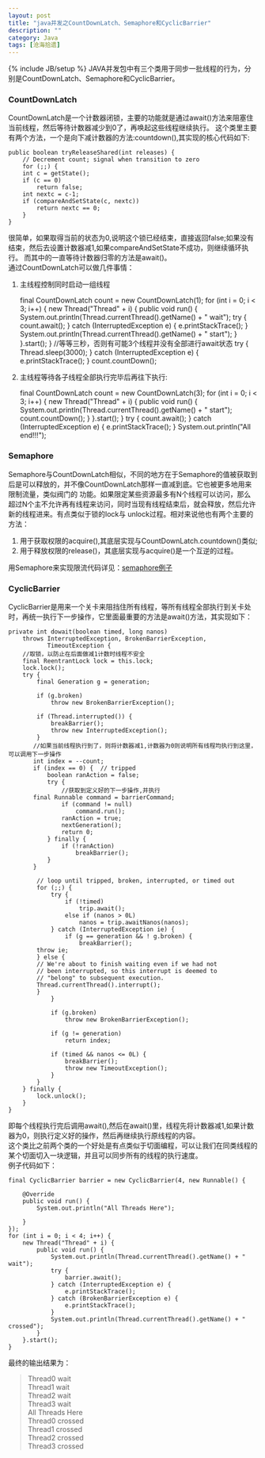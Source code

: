 ```yaml
---
layout: post
title: "java并发之CountDownLatch、Semaphore和CyclicBarrier"
description: ""
category: Java
tags: [沧海拾遗]
---
```

{% include JB/setup %}
JAVA并发包中有三个类用于同步一批线程的行为，分别是CountDownLatch、Semaphore和CyclicBarrier。
### CountDownLatch
CountDownLatch是一个计数器闭锁，主要的功能就是通过await()方法来阻塞住当前线程，然后等待计数器减少到0了，再唤起这些线程继续执行。
这个类里主要有两个方法，一个是向下减计数器的方法:countdown(),其实现的核心代码如下:     

	public boolean tryReleaseShared(int releases) {  
		// Decrement count; signal when transition to zero  
		for (;;) {   
		int c = getState();     
		if (c == 0)    
			return false;     
		int nextc = c-1;    
		if (compareAndSetState(c, nextc))    
			return nextc == 0;    
		}    
	}    

很简单，如果取得当前的状态为0,说明这个锁已经结束，直接返回false;如果没有结束，然后去设置计数器减1,如果compareAndSetState不成功，则继续循环执行。
而其中的一直等待计数器归零的方法是await()。   
通过CountDownLatch可以做几件事情：  

1.  主线程控制同时启动一组线程   

    final CountDownLatch count = new CountDownLatch(1);
    for (int i = 0; i < 3; i++) {
        new Thread("Thread" + i) {
            public void run() {
                System.out.println(Thread.currentThread().getName() + " wait");
                try {
                    count.await();
                } catch (InterruptedException e) {
                    e.printStackTrace();
                }
                System.out.println(Thread.currentThread().getName() + " start");
            }
        }.start();
    }
    //等等三秒，否则有可能3个线程并没有全部进行await状态
    try {
        Thread.sleep(3000);
    } catch (InterruptedException e) {
        e.printStackTrace();
    }
    count.countDown();

2.  主线程等待各子线程全部执行完毕后再往下执行:

    final CountDownLatch count = new CountDownLatch(3);
    for (int i = 0; i < 3; i++) {
        new Thread("Thread" + i) {
            public void run() {
                System.out.println(Thread.currentThread().getName() + " start");
                count.countDown();
            }
        }.start();
    }
    try {
        count.await();
    } catch (InterruptedException e) {
        e.printStackTrace();
    }
    System.out.println("All end!!!");    

### Semaphore   
Semaphore与CountDownLatch相似，不同的地方在于Semaphore的值被获取到后是可以释放的，并不像CountDownLatch那样一直减到底。它也被更多地用来限制流量，类似阀门的
功能。如果限定某些资源最多有N个线程可以访问，那么超过N个主不允许再有线程来访问，同时当现有线程结束后，就会释放，然后允许新的线程进来。有点类似于锁的lock与
unlock过程。相对来说他也有两个主要的方法：    
1. 用于获取权限的acquire(),其底层实现与CountDownLatch.countdown()类似;   
2. 用于释放权限的release()，其底层实现与acquire()是一个互逆的过程。  


用Semaphore来实现限流代码详见：[semaphore例子](https://github.com/handle/resourcelimitor/blob/master/ResourceLimitor.java   )    

### CyclicBarrier    
CyclicBarrier是用来一个关卡来阻挡住所有线程，等所有线程全部执行到关卡处时，再统一执行下一步操作，它里面最重要的方法是await()方法，其实现如下：
    
    private int dowait(boolean timed, long nanos)
        throws InterruptedException, BrokenBarrierException,
               TimeoutException {
        //取锁，以防止在后面做减1计数时线程不安全
        final ReentrantLock lock = this.lock;
        lock.lock();
        try {
            final Generation g = generation;

            if (g.broken)
                throw new BrokenBarrierException();

            if (Thread.interrupted()) {
                breakBarrier();
                throw new InterruptedException();
            }
           //如果当前线程执行到了，则将计数器减1,计数器为0则说明所有线程均执行到这里，可以调用下一步操作
           int index = --count;
           if (index == 0) {  // tripped
               boolean ranAction = false;
               try {
                   //获取到定义好的下一步操作,并执行
		   final Runnable command = barrierCommand;
                   if (command != null)
                       command.run();
                   ranAction = true;
                   nextGeneration();
                   return 0;
               } finally {
                   if (!ranAction)
                       breakBarrier();
               }
           }

            // loop until tripped, broken, interrupted, or timed out
            for (;;) {
                try {
                    if (!timed)
                        trip.await();
                    else if (nanos > 0L)
                        nanos = trip.awaitNanos(nanos);
                } catch (InterruptedException ie) {
                    if (g == generation && ! g.broken) {
                        breakBarrier();
			throw ie;
		    } else {
			// We're about to finish waiting even if we had not
			// been interrupted, so this interrupt is deemed to
			// "belong" to subsequent execution.
			Thread.currentThread().interrupt();
		    }
                }

                if (g.broken)
                    throw new BrokenBarrierException();

                if (g != generation)
                    return index;

                if (timed && nanos <= 0L) {
                    breakBarrier();
                    throw new TimeoutException();
                }
            }
        } finally {
            lock.unlock();
        }
    }    

即每个线程执行完后调用await(),然后在await()里，线程先将计数器减1,如果计数器为0，则执行定义好的操作，然后再继续执行原线程的内容。    
这个类比之前两个类的一个好处是有点类似于切面编程，可以让我们在同类线程的某个切面切入一块逻辑，并且可以同步所有的线程的执行速度。  
例子代码如下：

    final CyclicBarrier barrier = new CyclicBarrier(4, new Runnable() {

        @Override
        public void run() {
            System.out.println("All Threads Here");

        }
    });
    for (int i = 0; i < 4; i++) {
        new Thread("Thread" + i) {
            public void run() {
                System.out.println(Thread.currentThread().getName() + " wait");
                try {
                    barrier.await();
                } catch (InterruptedException e) {
                    e.printStackTrace();
                } catch (BrokenBarrierException e) {
                    e.printStackTrace();
                }
                System.out.println(Thread.currentThread().getName() + " crossed");
            }
        }.start();
    }  

最终的输出结果为：
   
>Thread0 wait  
>Thread1 wait   
>Thread2 wait    
>Thread3 wait   
>All Threads Here    
>Thread0 crossed    
>Thread1 crossed   
>Thread2 crossed   
>Thread3 crossed     

